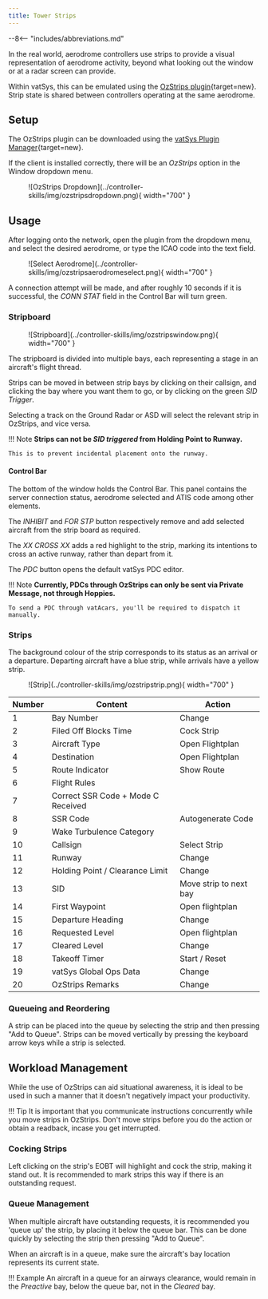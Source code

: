 ```yaml
---
title: Tower Strips
---
```


--8<-- "includes/abbreviations.md"

In the real world, aerodrome controllers use strips to provide a visual representation of aerodrome activity, beyond what looking out the window or at a radar screen can provide.

Within vatSys, this can be emulated using the [OzStrips plugin](https://maxrumsey.xyz/OzStrips/){target=new}. Strip state is shared between controllers operating at the same aerodrome.

## Setup
The OzStrips plugin can be downloaded using the [vatSys Plugin Manager](https://github.com/badvectors/PluginManager){target=new}.  

If the client is installed correctly, there will be an *OzStrips* option in the Window dropdown menu.

<figure markdown>
![OzStrips Dropdown](../controller-skills/img/ozstripsdropdown.png){ width="700" }
</figure>

## Usage
After logging onto the network, open the plugin from the dropdown menu, and select the desired aerodrome, or type the ICAO code into the text field.

<figure markdown>
![Select Aerodrome](../controller-skills/img/ozstripsaerodromeselect.png){ width="700" }
</figure>

A connection attempt will be made, and after roughly 10 seconds if it is successful, the *CONN STAT* field in the Control Bar will turn green.

### Stripboard

<figure markdown>
![Stripboard](../controller-skills/img/ozstripswindow.png){ width="700" }
</figure>

The stripboard is divided into multiple bays, each representing a stage in an aircraft's flight thread.

Strips can be moved in between strip bays by clicking on their callsign, and clicking the bay where you want them to go, or by clicking on the green *SID Trigger*.

Selecting a track on the Ground Radar or ASD will select the relevant strip in OzStrips, and vice versa.

!!! Note
    **Strips can not be *SID triggered* from Holding Point to Runway.**

    This is to prevent incidental placement onto the runway.

#### Control Bar 
The bottom of the window holds the Control Bar. This panel contains the server connection status, aerodrome selected and ATIS code among other elements.

The *INHIBIT* and *FOR STP* button respectively remove and add selected aircraft from the strip board as required. 

The *XX CROSS XX* adds a red highlight to the strip, marking its intentions to cross an active runway, rather than depart from it.

The *PDC* button opens the default vatSys PDC editor. 

!!! Note
    **Currently, PDCs through OzStrips can only be sent via Private Message, not through Hoppies.**
    
    To send a PDC through vatAcars, you'll be required to dispatch it manually.

### Strips
The background colour of the strip corresponds to its status as an arrival or a departure. Departing aircraft have a blue strip, while arrivals have a yellow strip.

<figure markdown>
![Strip](../controller-skills/img/ozstripstrip.png){ width="700" }
</figure>

| Number | Content | Action |
|---------|-------------|--------------|
| 1 | Bay Number | Change |
| 2 | Filed Off Blocks Time | Cock Strip |
| 3 | Aircraft Type | Open Flightplan |
| 4 | Destination | Open Flightplan |
| 5 | Route Indicator | Show Route |
| 6 | Flight Rules | |
| 7 | Correct SSR Code + Mode C Received | |
| 8 | SSR Code | Autogenerate Code |
| 9 | Wake Turbulence Category | |
| 10 | Callsign | Select Strip |
| 11 | Runway | Change |
| 12 | Holding Point / Clearance Limit | Change |
| 13 | SID | Move strip to next bay |
| 14 | First Waypoint | Open flightplan |
| 15 | Departure Heading | Change |
| 16 | Requested Level | Open flightplan |
| 17 | Cleared Level | Change |
| 18 | Takeoff Timer | Start / Reset |
| 19 | vatSys Global Ops Data | Change |
| 20 | OzStrips Remarks | Change |

### Queueing and Reordering
A strip can be placed into the queue by selecting the strip and then pressing "Add to Queue". Strips can be moved vertically by pressing the keyboard arrow keys while a strip is selected.

## Workload Management
While the use of OzStrips can aid situational awareness, it is ideal to be used in such a manner that it doesn't negatively impact your productivity.

!!! Tip
    It is important that you communicate instructions concurrently while you move strips in OzStrips. Don't move strips before you do the action or obtain a readback, incase you get interrupted.

### Cocking Strips
Left clicking on the strip's EOBT will highlight and cock the strip, making it stand out. It is recommended to mark strips this way if there is an outstanding request.

### Queue Management
When multiple aircraft have outstanding requests, it is recommended you 'queue up' the strip, by placing it below the queue bar. This can be done quickly by selecting the strip then pressing "Add to Queue".

When an aircraft is in a queue, make sure the aircraft's bay location represents its current state. 

!!! Example
    An aircraft in a queue for an airways clearance, would remain in the *Preactive* bay, below the queue bar, not in the *Cleared* bay.